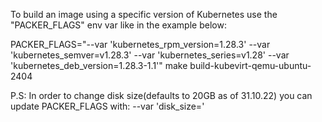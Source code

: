 To build an image using a specific version of Kubernetes use the "PACKER_FLAGS" env var like in the example below:

PACKER_FLAGS="--var 'kubernetes_rpm_version=1.28.3' --var 'kubernetes_semver=v1.28.3' --var 'kubernetes_series=v1.28' --var 'kubernetes_deb_version=1.28.3-1.1'" make build-kubevirt-qemu-ubuntu-2404

P.S: In order to change disk size(defaults to 20GB as of 31.10.22) you can update PACKER_FLAGS with:
--var 'disk_size=<disk size in mb>'
